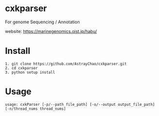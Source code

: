 # cxkparser

For genome Sequencing / Annotation

website: https://marinegenomics.oist.jp/habu/

# Install

```
1. git clone https://github.com/AstrayChao/cxkparser.git
2. cd cxkparser
3. python setup install
```

# Usage
```
usage: cxkParser [-p/--path file_path] [-o/--output output_file_path] [-n/thread_nums thread_nums]
```
